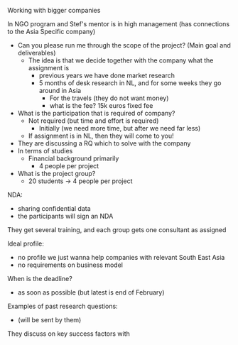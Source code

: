 Working with bigger companies 


In NGO program and Stef's mentor is in high management (has connections to the Asia Specific company)

- Can you please run me through the scope of the project? (Main goal and deliverables)
	- The idea is that we decide together with the company what the assignment is
		- previous years we have done market research
		- 5 months of desk research in NL, and for some weeks they go around in Asia
			- For the travels (they do not want money)
			- what is the fee? 15k euros fixed fee
- What is the participation that is required of company?
	- Not required (but time and effort is required)
		- Initially (we need more time, but after we need far less)
	- If assignment is in NL, then they will come to you!
- They are discussing a RQ which to solve with the company
- In terms of studies
	- Financial background primarily
		- 4 people per project
- What is the project group?
	- 20 students -> 4 people per project

NDA:
- sharing confidential data
- the participants will sign an NDA


They get several training, and each group gets one consultant as assigned

Ideal profile:
- no profile we just wanna help companies with relevant South East Asia
- no requirements on business model

When is the deadline?
- as soon as possible (but latest is end of February)

Examples of past research questions:
- (will be sent by them)

They discuss on key success factors with 